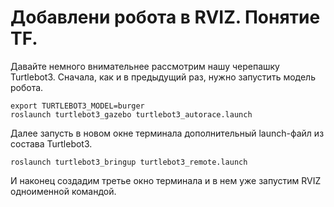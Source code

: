 # Добавлени робота в RVIZ. Понятие TF.

Давайте немного внимательнее рассмотрим нашу черепашку Turtlebot3. 
Сначала, как и в предыдущий раз, нужно запустить модель робота. 
```
export TURTLEBOT3_MODEL=burger
roslaunch turtlebot3_gazebo turtlebot3_autorace.launch
```
Далее запусть в новом окне терминала дополнительный launch-файл из состава Turtlebot3.
```
roslaunch turtlebot3_bringup turtlebot3_remote.launch
```
И наконец создадим третье окно терминала и в нем уже запустим RVIZ одноименной командой.
